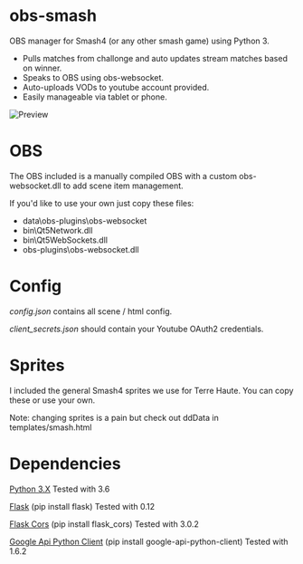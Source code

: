 # obs-smash
OBS manager for Smash4 (or any other smash game) using Python 3.

* Pulls matches from challonge and auto updates stream matches based on winner.
* Speaks to OBS using obs-websocket.
* Auto-uploads VODs to youtube account provided.
* Easily manageable via tablet or phone.


![Preview](http://puu.sh/uxTSZ/0f68f52a47.png)

# OBS
The OBS included is a manually compiled OBS with a custom obs-websocket.dll to add scene item management.

If you'd like to use your own just copy these files:
* data\obs-plugins\obs-websocket
* bin\Qt5Network.dll
* bin\Qt5WebSockets.dll
* obs-plugins\obs-websocket.dll

# Config
*config.json* contains all scene / html config.

*client_secrets.json* should contain your Youtube OAuth2 credentials.

# Sprites
I included the general Smash4 sprites we use for Terre Haute. You can copy these or use your own.

Note: changing sprites is a pain but check out ddData in templates/smash.html

# Dependencies
[Python 3.X](https://www.python.org/downloads/windows/) Tested with 3.6

[Flask](https://pypi.python.org/pypi/Flask) (pip install flask) Tested with 0.12

[Flask Cors](https://pypi.python.org/pypi/Flask-Cors) (pip install flask_cors) Tested with 3.0.2

[Google Api Python Client](https://pypi.python.org/pypi/google-api-python-client/) (pip install google-api-python-client) Tested with 1.6.2
